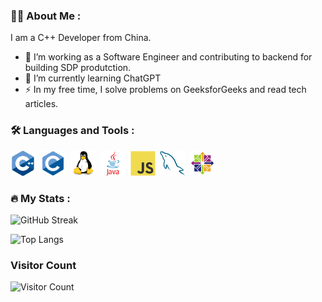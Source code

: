 
### :man_technologist: About Me :
I am a C++ Developer from China.

- :telescope: I’m working as a Software Engineer and contributing to backend for building SDP produtction.
- :seedling: I’m currently learning ChatGPT
- :zap: In my free time, I solve problems on GeeksforGeeks and read tech articles.


### :hammer_and_wrench: Languages and Tools :
<div>
  <img src="https://github.com/devicons/devicon/blob/master/icons/cplusplus/cplusplus-original.svg" title="C++" alt="C++" width="40" height="40"/>&nbsp;
  <img src="https://github.com/devicons/devicon/blob/master/icons/c/c-original.svg" title="C" alt="C" width="40" height="40"/>&nbsp;
  <img src="https://github.com/devicons/devicon/blob/master/icons/linux/linux-original.svg" title="Linux" alt="Linux" width="40" height="40"/>&nbsp;
  <img src="https://github.com/devicons/devicon/blob/master/icons/java/java-original-wordmark.svg" title="Java" alt="Java" width="40" height="40"/>&nbsp
  <img src="https://github.com/devicons/devicon/blob/master/icons/javascript/javascript-original.svg" title="JavaScript" alt="JavaScript" width="40" height="40"/>&nbsp;
  <img src="https://github.com/devicons/devicon/blob/master/icons/mysql/mysql-original.svg" title="MySQL" alt="MySQL" width="40" height="40"/>&nbsp;
  <img src="https://github.com/devicons/devicon/blob/master/icons/centos/centos-original.svg" title="CentOS" alt="CentOS" width="40" height="40"/>&nbsp;
</div>

### :fire: My Stats :
![GitHub Streak](http://github-readme-streak-stats.herokuapp.com?user=pathree&theme=dark&background=000000)

![Top Langs](https://github-readme-stats.vercel.app/api/top-langs/?username=pathree)

### Visitor Count
![Visitor Count](https://profile-counter.glitch.me/pathree/count.svg)

